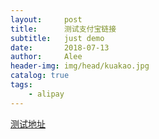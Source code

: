 ```yaml
---
layout:     post
title:      测试支付宝链接
subtitle:   just demo
date:       2018-07-13
author:     Alee
header-img: img/head/kuakao.jpg
catalog: true
tags:
    - alipay
---
```


[测试地址](alipays://platformapi/startapp?appId=60000154&url=%2Fwww%2Findex%2Fdetail.htm%3FbatchNo%3D20190108000750021000730014449212%26token%3DfxSvX2bW%26source%3DqrCode)


